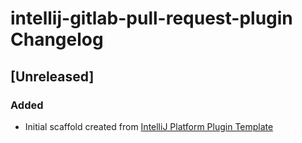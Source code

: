 <!-- Keep a Changelog guide -> https://keepachangelog.com -->

# intellij-gitlab-pull-request-plugin Changelog

## [Unreleased]
### Added
- Initial scaffold created from [IntelliJ Platform Plugin Template](https://github.com/JetBrains/intellij-platform-plugin-template)
